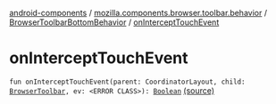 [android-components](../../index.md) / [mozilla.components.browser.toolbar.behavior](../index.md) / [BrowserToolbarBottomBehavior](index.md) / [onInterceptTouchEvent](./on-intercept-touch-event.md)

# onInterceptTouchEvent

`fun onInterceptTouchEvent(parent: CoordinatorLayout, child: `[`BrowserToolbar`](../../mozilla.components.browser.toolbar/-browser-toolbar/index.md)`, ev: <ERROR CLASS>): `[`Boolean`](https://kotlinlang.org/api/latest/jvm/stdlib/kotlin/-boolean/index.html) [(source)](https://github.com/mozilla-mobile/android-components/blob/master/components/browser/toolbar/src/main/java/mozilla/components/browser/toolbar/behavior/BrowserToolbarBottomBehavior.kt#L127)